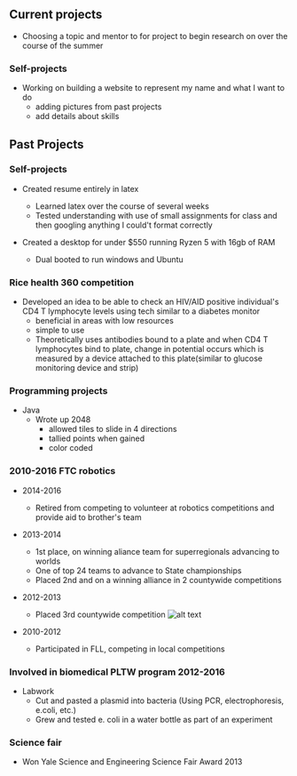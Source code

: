 ## Current projects

- Choosing a topic and mentor to for project to begin research on over the course of the summer

### Self-projects

- Working on building a website to represent my name and what I want to do
  - adding pictures from past projects
  - add details about skills

## Past Projects

### Self-projects

- Created resume entirely in latex
  - Learned latex over the course of several weeks
  - Tested understanding with use of small assignments for class and then googling anything I could't format correctly

- Created a desktop for under $550 running Ryzen 5 with 16gb of RAM
  - Dual booted to run windows and Ubuntu

### Rice health 360 competition

- Developed an idea to be able to check an HIV/AID positive individual's CD4 T lymphocyte levels using tech similar to a diabetes monitor
  - beneficial in areas with low resources
  - simple to use
  - Theoretically uses antibodies bound to a plate and when CD4 T lymphocytes bind to plate, change in potential occurs which is measured by a device attached to this plate(similar to glucose monitoring device and strip)


### Programming projects
* Java
  * Wrote up 2048
    * allowed tiles to slide in 4 directions
    * tallied points when gained
    * color coded
   
### 2010-2016 FTC robotics
* 2014-2016
  * Retired from competing to volunteer at robotics competitions and provide aid to brother's team

* 2013-2014 
  * 1st place, on winning aliance team for superregionals advancing to worlds
  * One of top 24 teams to advance to State championships
  * Placed 2nd and on a winning alliance in 2 countywide competitions  

* 2012-2013 
  * Placed 3rd countywide competition
   ![alt text](http://sashibat.github.io/christ.jpg)
   
* 2010-2012
  * Participated in FLL, competing in local competitions

### Involved in biomedical PLTW program 2012-2016
* Labwork
  * Cut and pasted a plasmid into bacteria (Using PCR, electrophoresis, e.coli, etc.)
  * Grew and tested e. coli in a water bottle as part of an experiment
  
### Science fair

* Won Yale Science and Engineering Science Fair Award 2013
